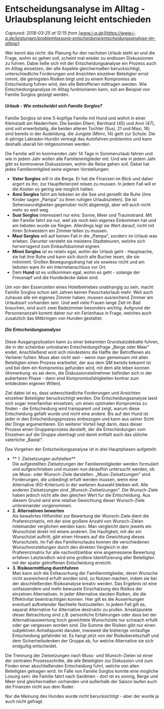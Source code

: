 # Entscheidungsanalyse im Alltag - Urlaubsplanung leicht entschieden

_Captured: 2018-03-25 at 12:15 from [www.i-q.de](https://www.i-q.de/leistungen/problemloesung-entscheidung/entscheidungsanalyse-im-alltag/)_

Wer kennt das nicht: die Planung fur den nachsten Urlaub steht an und die Frage, wohin es gehen soll, scheint mal wieder zu endlosen Diskussionen zu fuhren. Dabei ließe sich mit der Entscheidungsanalyse ein Prozess auch im Alltag einsetzen, der alle Aspekte gleichermaßen berucksichtigt, unterschiedliche Forderungen und Ansichten einzelner Beteiligter ernst nimmt, die geringsten Risiken birgt und zu einem Kompromiss als Entscheidung fuhren wird, den alle Betroffenen mittragen werden. Wie Entscheidungsanalyse im Alltag funktionieren kann, soll am Beispiel von Familie Sorglos gezeigt werden.

##### Urlaub - Wie entscheidet sich Familie Sorglos?

Familie Sorglos ist eine 5-kopfige Familie mit Hund und wohnt in einer Kleinstadt am Niederrhein. Die beiden Eltern, Bernhard (45) und Anni (47), sind voll erwerbstatig, die beiden alteren Tochter (Susi, 21 und Maxi, 16) sind bereits in der Ausbildung, die Jungste (Minni, 14) geht zur Schule. Die 4-jahrige Labrador-Hundin vertragt das Autofahren problemlos und kann deshalb uberall hin mitgenommen werden.

Die Familie will im kommenden Jahr 14 Tage in Sommerurlaub fahren und wie in jedem Jahr wollen alle Familienmitglieder mit. Und wie in jedem Jahr gibt es kontroverse Diskussionen, wohin die Reise gehen soll. Dabei hat jedes Familienmitglied seine eigenen Vorstellungen:

  * **Vater Sorglos** will in die Berge. Er hat die Finanzen im Blick und daher argert es ihn, zur Hauptferienzeit reisen zu mussen. In jedem Fall will er die Kosten so gering wie moglich halten.
  * **Anni Sorglos** fahrt am liebsten an die See und genießt die Ruhe (ihre Kinder sagen „Pampa" zu ihren ruhigen Urlaubszielen). Sie ist Sehenswurdigkeiten gegenuber nicht abgeneigt, aber will auch nicht mehr so weit weg.
  * **Susi Sorglos** interessiert nur eins: Sonne, Meer und Traumstrand. Mit der Familie fahrt sie nur, weil sie noch kein eigenes Einkommen hat und am liebsten wurde sie fliegen. Allerdings legt sie Wert darauf, nicht mit ihren Schwestern ein Zimmer teilen zu mussen.
  * **Maxi Sorglos** will auf keinen Fall in die „Pampa", sondern im Urlaub was erleben. Darunter versteht sie meistens Stadtetouren, welche sich hervorragend zum Einkaufsbummel eignen.
  * **Minni Sorglos** ist es relativ egal, wohin der Urlaub geht - Hauptsache, sie hat ihre Ruhe und kann sich durch alle Bucher lesen, die sie mitnimmt. Großen Bewegungsdrang hat sie sowieso nicht und am liebsten ware ihr ein Internetanschluss vor Ort.
  * Dem **Hund** ist es vollkommen egal, wohin es geht - solange der Fressnapf und die Hundedecke dabei sind.

Um von den Essenzeiten eines Hotelbetriebes unabhangig zu sein, macht Familie Sorglos schon seit Jahren keinen Pauschalurlaub mehr. Weil auch zuhause alle ein eigenes Zimmer haben, mussen ausreichend Zimmer am Urlaubsort vorhanden sein. Und weil viele Frauen lange Zeit im Bad brauchen, sind auch zwei Badezimmer besonders wichtig. Aufgrund der Personenanzahl kommt daher nur ein Ferienhaus in Frage, welches auch zusatzlich das Mitbringen von Hunden gestattet.

##### Die Entscheidungsanalyse

Diese Ausgangssituation kann zu einer bekannten Grundsatzdebatte fuhren, die in der scheinbar unlosbaren Entscheidungsfrage „Berge oder Meer" endet. Anschließend wird sich mindestens die Halfte der Betroffenen als Verlierer fuhlen. Muss aber nicht sein - wenn man gemeinsam mit allen Beteiligten einen Prozess erarbeitet, der aus dem QM bereits bekannt ist und bei dem ein Kompromiss gefunden wird, mit dem alle leben konnen (Anmerkung: es sei denn, die Diskussionsteilnehmer befinden sich in der pubertaren Phase - dann sind Kompromissfahigkeiten kontrar zum entdeckten eigenen Willen).

Ziel dabei ist es, dass unterschiedliche Forderungen und Ansichten einzelner Beteiligter berucksichtigt werden. Die Entscheidungsanalyse lasst sich sogar innerfamiliar einsetzen, um einen optimalen Kompromiss zu finden - die Entscheidung wird transparent und zeigt, warum diese Entscheidung gefallt wurde und nicht eine andere. Bis auf den Hund ist jeder in den Entscheidungsprozess einbezogen und kann aus seiner Sicht der Dinge argumentieren. Ein weiterer Vorteil liegt darin, dass dieser Prozess einen Gruppenprozess darstellt, der die Entscheidungen vom Einzelnen auf die Gruppe ubertragt und damit entfallt auch das ubliche vaterliche „Basta!".

Das Vorgehen der Entscheidungsanalyse ist in drei Hauptphasen aufgeteilt:

  * ** 1\. Zielsetzungen aufstellen**  
Die aufgestellten Zielsetzungen der Familienmitglieder werden formuliert und aufgeschrieben und mussen nun daraufhin untersucht werden, ob sie Muss- oder Wunsch-Ziele darstellen. „Muss-Zielsetzungen" sind Forderungen, die unbedingt erfullt werden mussen, wenn eine Alternative (KO-Kriterium) in der weiteren Auswahl bleiben will. Alle anderen Zielsetzungen sind „Wunsch-Zielsetzungen". Die Wunsch-Ziele haben jedoch nicht alle den gleichen Wert fur die Entscheidung. Aus diesem Grund wird eine relative Gewichtung dieser Wunsch-Ziele untereinander vorgenommen.
  * **2\. Alternativen bewerten**  
Als bewahrtes Hilfsmittel zur Bewertung der Wunsch-Ziele dient die Praferenzmatrix, mit der eine großere Anzahl von Wunsch-Zielen miteinander verglichen werden kann. Man vergleicht dann jeweils ein Wunschziel direkt mit einem anderen. Die Haufigkeit, mit der ein Wunschziel auftritt, gibt einen Hinweis auf die Gewichtung dieses Wunschziels. Im Fall des Familienurlaubs konnen die verschiedenen Wunschvorstellungen durch den direkten Vergleich in der Praferenzmatrix fur alle nachvollziehbar eine angemessene Bewertung erfahren Letztendlich wird eine großere Identifizierung aller Beteiligten mit der spater getroffenen Entscheidung erreicht.
  * **3\. Risikoermittlung durchfuhren**  
Man kann sich die Enttauschung der Familienmitglieder, deren Wunsche nicht ausreichend erfullt worden sind, zu Nutzen machen, indem sie bei der abschließenden Risikoanalyse kreativ werden. Das Ergebnis ist eine umfassendere und mehr bewusste Einschatzung des Risikos der einzelnen Alternativen. In jeder Alternative stecken Risiken, die die Effektivitat beeintrachtigen konnen. Hier gilt es die Auswirkungen eventuell auftretender Nachteile festzustellen. In jedem Fall gilt es, separat Alternative fur Alternative destruktiv zu prufen. Ansatzpunkte dieser Betrachtung sind z.B. personliche Erfahrungen oder dass bei der Alternativauswertung hoch gewichtete Wunschziele nur schwach erfullt oder gar vergessen worden sind. Die Summe der Risiken gibt nur einen subjektiven Anhaltspunkt daruber, inwieweit die bisherige vorlaufige Entscheidung gefahrdet ist. Es hangt jetzt von der Risikobereitschaft und dem Sicherheitsdenken der Gruppe ab, fur welche Alternative sie sich endgultig entscheidet.

Die Trennung der Zielsetzungen nach Muss- und Wunsch-Zielen ist einer der zentralen Prozessschritte, die alle Beteiligten zur Diskussion und zum Finden einer abschließenden Entscheidung fuhrt, welche von allen Beteiligten getragen wird. Im Falle von Familie Sorglos konnte eine mogliche Losung sein: die Familie fahrt nach Sardinien - dort ist es sonnig, Berge und Meer sind gleichermaßen vorhanden und außerhalb der Saison laufen auch die Finanzen nicht aus dem Ruder.

Nur die Meinung des Hundes wurde nicht berucksichtigt - aber der wurde ja auch nicht gefragt.
